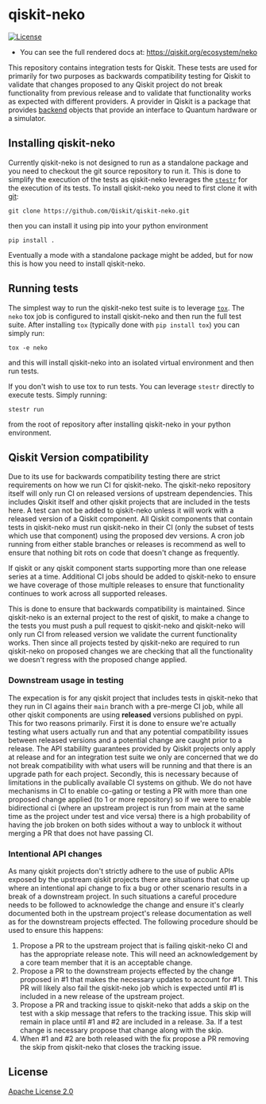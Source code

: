 # qiskit-neko

[![License](https://img.shields.io/github/license/Qiskit/qiskit-neko.svg?style=popout-square)](https://opensource.org/licenses/Apache-2.0)

  - You can see the full rendered docs at:
    <https://qiskit.org/ecosystem/neko>


This repository contains integration tests for Qiskit. These tests are used
for primarily for two purposes as backwards compatibility testing for Qiskit
to validate that changes proposed to any Qiskit project do not break
functionality from previous release and to validate that functionality works
as expected with different providers. A provider in Qiskit is a package that
provides [backend](https://docs.quantum.ibm.com/api/qiskit/qiskit.providers.BackendV2)
objects that provide an interface to Quantum hardware or a simulator.

## Installing qiskit-neko

Currently qiskit-neko is not designed to run as a standalone package and you
need to checkout the git source repository to run it. This is done to simplify
the execution of the tests as qiskit-neko leverages the
[``stestr``](https://github.com/Qiskit/stestr) for the execution of its
tests. To install qiskit-neko you need to first clone it with
[git](https://git-scm.com/):

```
git clone https://github.com/Qiskit/qiskit-neko.git
```

then you can install it using pip into your python environment

```
pip install .
```

Eventually a mode with a standalone package might be added, but for now this
is how you need to install qiskit-neko.

## Running tests

The simplest way to run the qiskit-neko test suite is to leverage
[``tox``](https://tox.wiki/en/latest/). The ``neko`` tox job is configured
to install qiskit-neko and then run the full test suite. After installing
``tox`` (typically done with ``pip install tox``) you can simply run:

```
tox -e neko
```

and this will install qiskit-neko into an isolated virtual environment and
then run tests.

If you don't wish to use tox to run tests. You can leverage ``stestr`` directly
to execute tests. Simply running:

```
stestr run
```

from the root of repository after installing qiskit-neko in your python
environment.

## Qiskit Version compatibility

Due to its use for backwards compatibility testing there are strict requirements
on how we run CI for qiskit-neko. The qiskit-neko repository itself will only
run CI on released versions of upstream dependencies. This includes Qiskit
itself and other qiskit projects that are included in the tests here. A test can
not be added to qiskit-neko unless it will work with a released version of a
Qiskit component. All Qiskit components that contain tests in qiskit-neko must
run qiskit-neko in their CI (only the subset of tests which use that component)
using the proposed dev versions. A cron job running from either stable branches
or releases is recommend as well to ensure that nothing bit rots on code that
doesn't change as frequently.

If qiskit or any qiskit component starts supporting more than one release series
at a time. Additional CI jobs should be added to qiskit-neko to ensure we have
coverage of those multiple releases to ensure that functionality continues to
work across all supported releases.

This is done to ensure that backwards compatibility is maintained. Since
qiskit-neko is an external project to the rest of qiskit, to make a change to
the tests you must push a pull request to qiskit-neko and qiskit-neko will only
run CI from released version we validate the current functionality works. Then
since all projects tested by qiskit-neko are required to run qiskit-neko on
proposed changes we are checking that all the functionality we doesn't regress
with the proposed change applied.

### Downstream usage in testing

The expecation is for any qiskit project that includes tests in qiskit-neko that
they run in CI agains their ``main`` branch with a pre-merge CI job, while all
other qiskit components are using **released** versions published on pypi. This
for two reasons primarily. First it is done to ensure we're actually testing
what users actually run and that any potential compatibility issues between
released versions and a potential change are caught prior to a release. The
API stabililty guarantees provided by Qiskit projects only apply at release and
for an integration test suite we only are concerned that we do not break
compatibility with what users will be running and that there is an upgrade path
for each project. Secondly, this is necessary because of limitations in the
publically available CI systems on github. We do not have mechanisms in CI to
enable co-gating or testing a PR with more than one proposed change applied (to
1 or more repository) so if we were to enable bidirectional ci (where an
upstream project is run from main at the same time as the project under test
and vice versa) there is a high probability of having the job broken on both sides
without a way to unblock it without merging a PR that does not have passing CI.

### Intentional API changes

As many qiskit projects don't strictly adhere to the use of public APIs exposed
by the upstream qiskit projects there are situations that come up where an
intentional api change to fix a bug or other scenario results in a break of
a downstream project. In such situations a careful procedure needs to be
followed to acknowledge the change and ensure it's clearly documented both
in the upstream project's release documentation as well as for the downstream
projects effected. The following procedure should be used to ensure this
happens:

1. Propose a PR to the upstream project that is failing qiskit-neko CI and
   has the appropriate release note. This will need an acknowledgement by a
   core team member that it is an acceptable change.
2. Propose a PR to the downstream projects effected by the change proposed in
   #1 that makes the necessary updates to account for #1. This PR will likely
   also fail the qiskit-neko job which is expected until #1 is included in a
   new release of the upstream project.
3. Propose a PR and tracking issue to qiskit-neko that adds a skip on the test
   with a skip message that refers to the tracking issue. This skip will remain
   in place until #1 and #2 are included in a release.
3a. If a test change is necessary propose that change along with the skip.
4. When #1 and #2 are both released with the fix propose a PR removing the skip
   from qiskit-neko that closes the tracking issue.


## License

[Apache License 2.0](LICENSE.txt)

